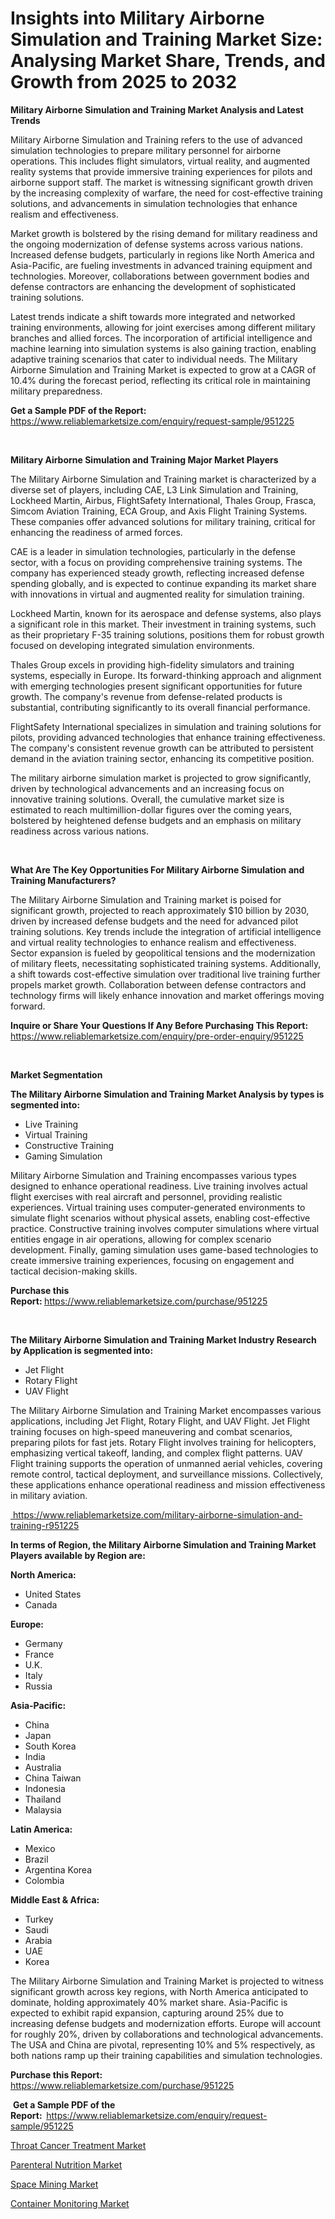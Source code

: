 <p><h1>Insights into Military Airborne Simulation and Training Market Size: Analysing Market Share, Trends, and Growth from 2025 to 2032</h1></p><p><strong>Military Airborne Simulation and Training Market Analysis and Latest Trends</strong></p>
<p><p>Military Airborne Simulation and Training refers to the use of advanced simulation technologies to prepare military personnel for airborne operations. This includes flight simulators, virtual reality, and augmented reality systems that provide immersive training experiences for pilots and airborne support staff. The market is witnessing significant growth driven by the increasing complexity of warfare, the need for cost-effective training solutions, and advancements in simulation technologies that enhance realism and effectiveness.</p><p>Market growth is bolstered by the rising demand for military readiness and the ongoing modernization of defense systems across various nations. Increased defense budgets, particularly in regions like North America and Asia-Pacific, are fueling investments in advanced training equipment and technologies. Moreover, collaborations between government bodies and defense contractors are enhancing the development of sophisticated training solutions.</p><p>Latest trends indicate a shift towards more integrated and networked training environments, allowing for joint exercises among different military branches and allied forces. The incorporation of artificial intelligence and machine learning into simulation systems is also gaining traction, enabling adaptive training scenarios that cater to individual needs. The Military Airborne Simulation and Training Market is expected to grow at a CAGR of 10.4% during the forecast period, reflecting its critical role in maintaining military preparedness.</p></p>
<p><strong>Get a Sample PDF of the Report:&nbsp;</strong> <a href="https://www.reliablemarketsize.com/enquiry/request-sample/951225?utm_campaign=2034&utm_medium=2&utm_source=Github&utm_content=ia&utm_term=06032025&utm_id=military-airborne-simulation-and-training">https://www.reliablemarketsize.com/enquiry/request-sample/951225</a></p>
<p>&nbsp;</p>
<p><strong>Military Airborne Simulation and Training Major Market Players</strong></p>
<p><p>The Military Airborne Simulation and Training market is characterized by a diverse set of players, including CAE, L3 Link Simulation and Training, Lockheed Martin, Airbus, FlightSafety International, Thales Group, Frasca, Simcom Aviation Training, ECA Group, and Axis Flight Training Systems. These companies offer advanced solutions for military training, critical for enhancing the readiness of armed forces.</p><p>CAE is a leader in simulation technologies, particularly in the defense sector, with a focus on providing comprehensive training systems. The company has experienced steady growth, reflecting increased defense spending globally, and is expected to continue expanding its market share with innovations in virtual and augmented reality for simulation training.</p><p>Lockheed Martin, known for its aerospace and defense systems, also plays a significant role in this market. Their investment in training systems, such as their proprietary F-35 training solutions, positions them for robust growth focused on developing integrated simulation environments.</p><p>Thales Group excels in providing high-fidelity simulators and training systems, especially in Europe. Its forward-thinking approach and alignment with emerging technologies present significant opportunities for future growth. The company's revenue from defense-related products is substantial, contributing significantly to its overall financial performance.</p><p>FlightSafety International specializes in simulation and training solutions for pilots, providing advanced technologies that enhance training effectiveness. The company's consistent revenue growth can be attributed to persistent demand in the aviation training sector, enhancing its competitive position.</p><p>The military airborne simulation market is projected to grow significantly, driven by technological advancements and an increasing focus on innovative training solutions. Overall, the cumulative market size is estimated to reach multimillion-dollar figures over the coming years, bolstered by heightened defense budgets and an emphasis on military readiness across various nations.</p></p>
<p>&nbsp;</p>
<p><strong>What Are The Key Opportunities For Military Airborne Simulation and Training Manufacturers?</strong></p>
<p><p>The Military Airborne Simulation and Training market is poised for significant growth, projected to reach approximately $10 billion by 2030, driven by increased defense budgets and the need for advanced pilot training solutions. Key trends include the integration of artificial intelligence and virtual reality technologies to enhance realism and effectiveness. Sector expansion is fueled by geopolitical tensions and the modernization of military fleets, necessitating sophisticated training systems. Additionally, a shift towards cost-effective simulation over traditional live training further propels market growth. Collaboration between defense contractors and technology firms will likely enhance innovation and market offerings moving forward.</p></p>
<p><strong>Inquire or Share Your Questions If Any Before Purchasing This Report:</strong> <a href="https://www.reliablemarketsize.com/enquiry/pre-order-enquiry/951225?utm_campaign=2034&utm_medium=2&utm_source=Github&utm_content=ia&utm_term=06032025&utm_id=military-airborne-simulation-and-training">https://www.reliablemarketsize.com/enquiry/pre-order-enquiry/951225</a></p>
<p>&nbsp;</p>
<p><strong>Market Segmentation</strong></p>
<p><strong>The Military Airborne Simulation and Training Market Analysis by types is segmented into:</strong></p>
<p><ul><li>Live Training</li><li>Virtual Training</li><li>Constructive Training</li><li>Gaming Simulation</li></ul></p>
<p><p>Military Airborne Simulation and Training encompasses various types designed to enhance operational readiness. Live training involves actual flight exercises with real aircraft and personnel, providing realistic experiences. Virtual training uses computer-generated environments to simulate flight scenarios without physical assets, enabling cost-effective practice. Constructive training involves computer simulations where virtual entities engage in air operations, allowing for complex scenario development. Finally, gaming simulation uses game-based technologies to create immersive training experiences, focusing on engagement and tactical decision-making skills.</p></p>
<p><strong>Purchase this Report:&nbsp;</strong><a href="https://www.reliablemarketsize.com/purchase/951225?utm_campaign=2034&utm_medium=2&utm_source=Github&utm_content=ia&utm_term=06032025&utm_id=military-airborne-simulation-and-training">https://www.reliablemarketsize.com/purchase/951225</a></p>
<p>&nbsp;</p>
<p><strong>The Military Airborne Simulation and Training Market Industry Research by Application is segmented into:</strong></p>
<p><ul><li>Jet Flight</li><li>Rotary Flight</li><li>UAV Flight</li></ul></p>
<p><p>The Military Airborne Simulation and Training Market encompasses various applications, including Jet Flight, Rotary Flight, and UAV Flight. Jet Flight training focuses on high-speed maneuvering and combat scenarios, preparing pilots for fast jets. Rotary Flight involves training for helicopters, emphasizing vertical takeoff, landing, and complex flight patterns. UAV Flight training supports the operation of unmanned aerial vehicles, covering remote control, tactical deployment, and surveillance missions. Collectively, these applications enhance operational readiness and mission effectiveness in military aviation.</p></p>
<p><a href="https://www.reliablemarketsize.com/military-airborne-simulation-and-training-r951225?utm_campaign=2034&utm_medium=2&utm_source=Github&utm_content=ia&utm_term=06032025&utm_id=military-airborne-simulation-and-training">&nbsp;https://www.reliablemarketsize.com/military-airborne-simulation-and-training-r951225</a></p>
<p><strong>In terms of Region, the Military Airborne Simulation and Training Market Players available by Region are:</strong></p>
<p>
    <p> <strong> North America: </strong>
        <ul>
            <li>United States</li>
            <li>Canada</li>
        </ul>
        </p> 
    <p> <strong> Europe: </strong>
        <ul>
            <li>Germany</li>
            <li>France</li>
            <li>U.K.</li>
            <li>Italy</li>
            <li>Russia</li>
        </ul>
        </p> 
    <p> <strong> Asia-Pacific: </strong>
        <ul>
            <li>China</li>
            <li>Japan</li>
            <li>South Korea</li>
            <li>India</li>
            <li>Australia</li>
            <li>China Taiwan</li>
            <li>Indonesia</li>
            <li>Thailand</li>
            <li>Malaysia</li>
        </ul>
        </p> 
    <p> <strong> Latin America: </strong>
        <ul>
            <li>Mexico</li>
            <li>Brazil</li>
            <li>Argentina Korea</li>
            <li>Colombia</li>
        </ul>
        </p> 
    <p> <strong> Middle East & Africa: </strong>
        <ul>
            <li>Turkey</li>
            <li>Saudi</li>
            <li>Arabia</li>
            <li>UAE</li>
            <li>Korea</li>
        </ul>
    </p>
    </p>
<p><p>The Military Airborne Simulation and Training Market is projected to witness significant growth across key regions, with North America anticipated to dominate, holding approximately 40% market share. Asia-Pacific is expected to exhibit rapid expansion, capturing around 25% due to increasing defense budgets and modernization efforts. Europe will account for roughly 20%, driven by collaborations and technological advancements. The USA and China are pivotal, representing 10% and 5% respectively, as both nations ramp up their training capabilities and simulation technologies.</p></p>
<p><strong>Purchase this Report: </strong><a href="https://www.reliablemarketsize.com/purchase/951225?utm_campaign=2034&utm_medium=2&utm_source=Github&utm_content=ia&utm_term=06032025&utm_id=military-airborne-simulation-and-training">https://www.reliablemarketsize.com/purchase/951225</a></p>
<p>&nbsp;<strong>Get a Sample PDF of the Report:&nbsp;&nbsp;</strong><a href="https://www.reliablemarketsize.com/enquiry/request-sample/951225?utm_campaign=2034&utm_medium=2&utm_source=Github&utm_content=ia&utm_term=06032025&utm_id=military-airborne-simulation-and-training">https://www.reliablemarketsize.com/enquiry/request-sample/951225</a></p>
<p><strong></strong></p>
<p><p><a href="https://github.com/sujunstevce/Market-Research-Report-List-1/blob/main/throat-cancer-treatment-market.md?utm_campaign=2034&utm_medium=2&utm_source=Github&utm_content=ia&utm_term=06032025&utm_id=military-airborne-simulation-and-training">Throat Cancer Treatment Market</a></p><p><a href="https://github.com/delcirodda4f/Market-Research-Report-List-1/blob/main/parenteral-nutrition-market.md?utm_campaign=2034&utm_medium=2&utm_source=Github&utm_content=ia&utm_term=06032025&utm_id=military-airborne-simulation-and-training">Parenteral Nutrition Market</a></p><p><a href="https://github.com/seherlouize/Market-Research-Report-List-1/blob/main/space-mining-market.md?utm_campaign=2034&utm_medium=2&utm_source=Github&utm_content=ia&utm_term=06032025&utm_id=military-airborne-simulation-and-training">Space Mining Market</a></p><p><a href="https://github.com/ChiragRp1/Market-Research-Report-List-7/blob/main/container-monitoring-market.md?utm_campaign=2034&utm_medium=2&utm_source=Github&utm_content=ia&utm_term=06032025&utm_id=military-airborne-simulation-and-training">Container Monitoring Market</a></p></p>
